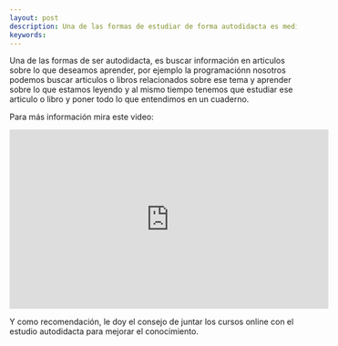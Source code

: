 ```yaml
---
layout: post
description: Una de las formas de estudiar de forma autodidacta es mediante libros, aunque hoy en dia lo podemos hacer mediante articulos, aunque tambien se recomienda juntar el estudio de forma autodidacta con los cursos online para mejorar el conocimiento
keywords: 
---
```


Una de las formas de ser autodidacta, es buscar información en articulos 
sobre lo que deseamos aprender, por ejemplo la programaciónn nosotros podemos buscar articulos
o libros relacionados sobre ese tema y aprender sobre lo que estamos leyendo y al mismo tiempo tenemos
que estudiar ese articulo o libro y poner todo lo que entendimos en un cuaderno.

Para más información mira este video:

<iframe width="560" height="315" src="https://www.youtube.com/embed/Kbo2MO-gFec" title="YouTube video player" frameborder="0" allow="accelerometer; autoplay; clipboard-write; encrypted-media; gyroscope; picture-in-picture" allowfullscreen></iframe>

Y como recomendación, le doy el consejo de juntar los cursos online con el estudio autodidacta para mejorar el conocimiento.
